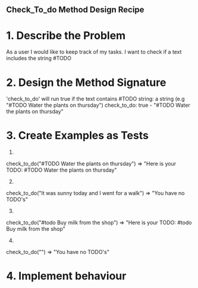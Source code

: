 ## Check_To_do Method Design Recipe

# 1. Describe the Problem

As a user I would like to keep track of my tasks.
I want to check if a text includes the string #TODO


# 2. Design the Method Signature


'check_to_do' will run true if the text contains #TODO 
string: a string (e.g "#TODO Water the plants on thursday")
check_to_do: true - "#TODO Water the plants on thursday"

# 3. Create Examples as Tests

1. 
check_to_do("#TODO Water the plants on thursday") => "Here is your TODO: #TODO Water the plants on thursday" 

2. 
check_to_do("It was sunny today and I went for a walk") => "You have no TODO's" 

3. 
check_to_do("#todo Buy milk from the shop") => "Here is your TODO: #todo Buy milk from the shop"

4. 
check_to_do("") => "You have no TODO's"

# 4. Implement behaviour 